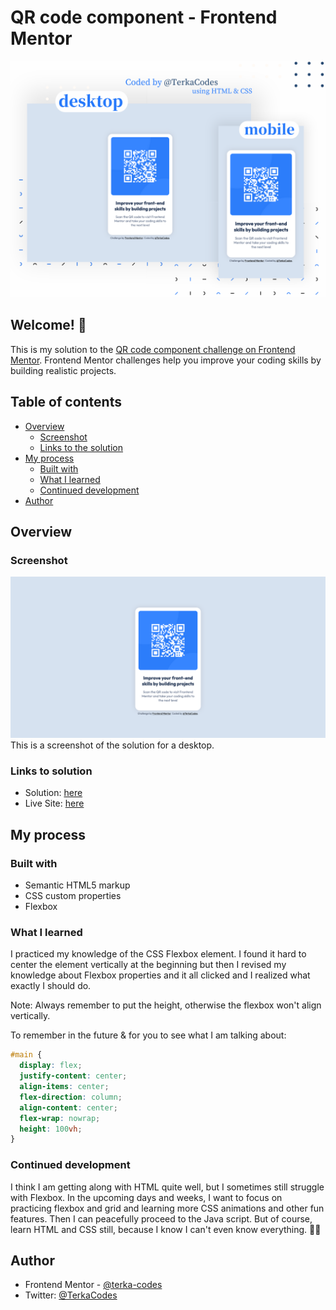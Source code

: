 # QR code component - Frontend Mentor

![Design preview for the QR code component coding challenge](./Screenshots/QR%20Code%20Component.png)

## Welcome! 👋

This is my solution to the [QR code component challenge on Frontend Mentor](https://www.frontendmentor.io/challenges/qr-code-component-iux_sIO_H). Frontend Mentor challenges help you improve your coding skills by building realistic projects.

## Table of contents

- [Overview](#overview)
  - [Screenshot](#screenshot)
  - [Links to the solution](#links-to-solution)
- [My process](#my-process)
  - [Built with](#built-with)
  - [What I learned](#what-i-learned)
  - [Continued development](#continued-development)
- [Author](#author)

## Overview

### Screenshot

![Desktop screenshot](./Screenshots/Screenshot%20Desktop%20Frontend%20Mentor%20QR%20code%20component.png)
This is a screenshot of the solution for a desktop.

### Links to solution

- Solution: [here](https://your-solution-url.com)
- Live Site: [here](https://your-live-site-url.com)

## My process

### Built with

- Semantic HTML5 markup
- CSS custom properties
- Flexbox

### What I learned

I practiced my knowledge of the CSS Flexbox element. I found it hard to center the element vertically at the beginning but then I revised my knowledge about Flexbox properties and it all clicked and I realized what exactly I should do.

Note: Always remember to put the height, otherwise the flexbox won't align vertically.

To remember in the future & for you to see what I am talking about:

```css
#main {
  display: flex;
  justify-content: center;
  align-items: center;
  flex-direction: column;
  align-content: center;
  flex-wrap: nowrap;
  height: 100vh;
}
```

### Continued development

I think I am getting along with HTML quite well, but I sometimes still struggle with Flexbox. In the upcoming days and weeks, I want to focus on practicing flexbox and grid and learning more CSS animations and other fun features. Then I can peacefully proceed to the Java script. But of course, learn HTML and CSS still, because I know I can't even know everything. 👩‍💻

## Author

- Frontend Mentor - [@terka-codes](https://www.frontendmentor.io/profile/terka-codes)
- Twitter: [@TerkaCodes](https://twitter.com/TerkaCodes)
